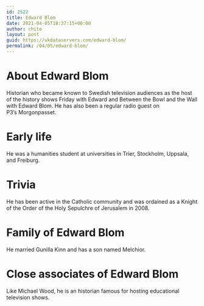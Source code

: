 ```yaml
---
id: 2522
title: Edward Blom
date: 2021-04-05T18:37:15+00:00
author: chito
layout: post
guid: https://ukdataservers.com/edward-blom/
permalink: /04/05/edward-blom/
---
```




  
  
#  About Edward Blom
                  
                  
                  
Historian who became known to Swedish television audiences as the host of the history shows Friday with Edward and Between the Bowl and the Wall with Edward Blom. He has also been a regular radio guest on P3&#8217;s Morgonpasset.
                  
                
                
                
# Early life
                  
                  
                  
He was a humanities student at universities in Trier, Stockholm, Uppsala, and Freiburg.
                  
                
                
                
# Trivia
                  
                  
                  
He has been active in the Catholic community and was ordained as a Knight of the Order of the Holy Sepulchre of Jerusalem in 2008.
                  
                
                
                
# Family of Edward Blom
                  
                  
                  
He married Gunilla Kinn and has a son named Melchior. 
                  
                
                
                
# Close associates of Edward Blom
                  
                  
                  
Like Michael Wood, he is an historian famous for hosting educational television shows. 
                  
                
              
            
          
          
          
    
    
  

